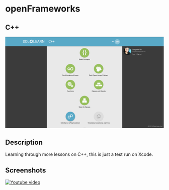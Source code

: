 # openFrameworks
## C++
![screenshot](./images/screenshot.png)

## Description
Learning through more lessons on C++, this is just a test run on Xcode. </br>

## Screenshots
[![Youtube video](http://img.youtube.com/vi/PKzlgqwouGg/0.jpg)](http://www.youtube.com/watch?v=PKzlgqwouGg)
